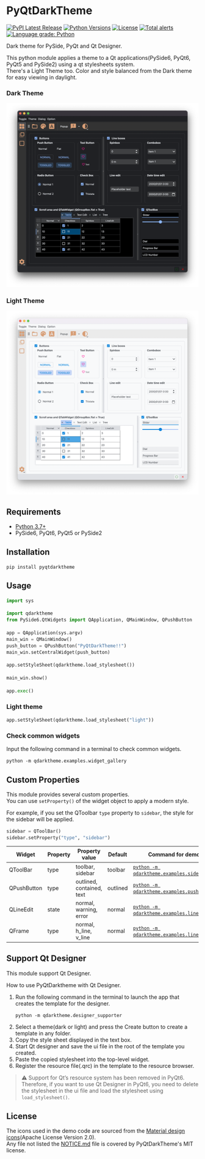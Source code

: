 PyQtDarkTheme
=============
[![PyPI Latest Release](https://img.shields.io/pypi/v/pyqtdarktheme.svg)](https://pypi.org/project/pyqtdarktheme/)
[![Python Versions](https://img.shields.io/pypi/pyversions/pyqtdarktheme.svg)](https://pypi.org/project/pyqtdarktheme/)
[![License](https://img.shields.io/github/license/5yutan5/PyQtDarkTheme)](/LICENSE)
[![Total alerts](https://img.shields.io/lgtm/alerts/g/5yutan5/PyQtDarkTheme.svg?logo=lgtm&logoWidth=18)](https://lgtm.com/projects/g/5yutan5/PyQtDarkTheme/alerts/)
[![Language grade: Python](https://img.shields.io/lgtm/grade/python/g/5yutan5/PyQtDarkTheme.svg?logo=lgtm&logoWidth=18)](https://lgtm.com/projects/g/5yutan5/PyQtDarkTheme/context:python)

Dark theme for PySide, PyQt and Qt Designer.

This python module applies a theme to a Qt applications(PySide6, PyQt6, PyQt5 and PySide2) using a qt stylesheets system.  
There's a Light Theme too. Color and style balanced from the Dark theme for easy viewing in daylight.

### Dark Theme
![widget_gallery_dark_theme](https://raw.githubusercontent.com/5yutan5/PyQtDarkTheme/main/images/widget_gallery_dark.png)

### Light Theme
![widget_gallery_light_them](https://raw.githubusercontent.com/5yutan5/PyQtDarkTheme/main/images/widget_gallery_light.png)

## Requirements

- [Python 3.7+](https://www.python.org/downloads/release/python-396/)
- PySide6, PyQt6, PyQt5 or PySide2

## Installation

```plaintext
pip install pyqtdarktheme
```

## Usage

```Python
import sys

import qdarktheme
from PySide6.QtWidgets import QApplication, QMainWindow, QPushButton

app = QApplication(sys.argv)
main_win = QMainWindow()
push_button = QPushButton("PyQtDarkTheme!!")
main_win.setCentralWidget(push_button)

app.setStyleSheet(qdarktheme.load_stylesheet())

main_win.show()

app.exec()

```

### Light theme

```Python
app.setStyleSheet(qdarktheme.load_stylesheet("light"))
```

### Check common widgets

Input the following command in a terminal to check common widgets.

```plaintext
python -m qdarktheme.examples.widget_gallery
```

## Custom Properties

This module provides several custom properties.  
You can use `setProperty()` of the widget object to apply a modern style.

For example, if you set the QToolbar `type` property to `sidebar`, the style for the sidebar will be applied.

```Python
sidebar = QToolBar()
sidebar.setProperty("type", "sidebar")
```

| Widget      | Property | Property value            | Default  | Command for demo                                                                                                                            |
|-------------|----------|---------------------------|----------|---------------------------------------------------------------------------------------------------------------------------------------------|
| QToolBar    | type     | toolbar, sidebar          | toolbar  | [`python -m qdarktheme.examples.sidebar`](https://github.com/5yutan5/PyQtDarkTheme/blob/main/qdarktheme/examples/sidebar/__main__.py)       |
| QPushButton | type     | outlined, contained, text | outlined | [`python -m qdarktheme.examples.pushbutton`](https://github.com/5yutan5/PyQtDarkTheme/blob/main/qdarktheme/examples/pushbutton/__main__.py) |
| QLineEdit   | state    | normal, warning, error    | normal   | [`python -m qdarktheme.examples.lineedit`](https://github.com/5yutan5/PyQtDarkTheme/blob/main/qdarktheme/examples/lineedit/__main__.py)     |
| QFrame      | type     | normal, h_line, v_line    | normal   | [`python -m qdarktheme.examples.line`](https://github.com/5yutan5/PyQtDarkTheme/blob/main/qdarktheme/examples/line/__main__.py)             |

## Support Qt Designer

This module support Qt Designer.

How to use PyQtDarktheme with Qt Designer.
1. Run the following command in the terminal to launch the app that creates the template for the designer.  
   ```plaintext
   python -m qdarktheme.designer_supporter
   ```
1. Select a theme(dark or light) and press the Create button to create a template in any folder.
1. Copy the style sheet displayed in the text box.
1. Start Qt designer and save the ui file in the root of the template you created.
1. Paste the copied stylesheet into the top-level widget.
1. Register the resource file(.qrc) in the template to the resource browser.

> ⚠ Support for Qt’s resource system has been removed in PyQt6. Therefore, if you want to use Qt Designer in PyQt6, you need to delete the stylesheet in the ui file and load the stylesheet using `load_stylesheet()`.

## License

The icons used in the demo code are sourced from the [Material design icons](https://fonts.google.com/icons)(Apache License Version 2.0).  
Any file not listed the [NOTICE.md](https://github.com/5yutan5/PyQtDarkTheme/blob/main/NOTICE.md) file is covered by PyQtDarkTheme's MIT license.
